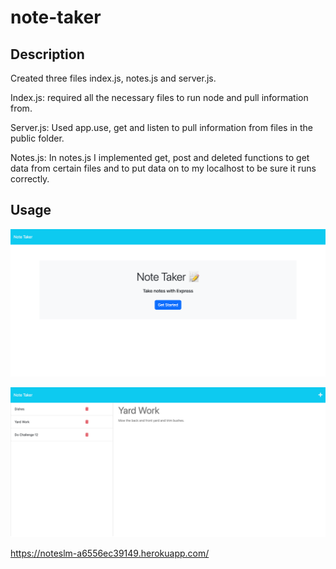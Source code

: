 # note-taker

## Description
Created three files index.js, notes.js and server.js.

Index.js:
required all the necessary files to run node and pull information from.

Server.js:
Used app.use, get and listen to pull information from files in the public folder.

Notes.js:
In notes.js I implemented get, post and deleted functions to get data from certain files and to put data on to my localhost to be sure it runs correctly.

## Usage

![Alt Text](./images/Note-taker%20homepage.png)

![Alt Text](./images/Note-taker%20notes%20page.png)

https://noteslm-a6556ec39149.herokuapp.com/
